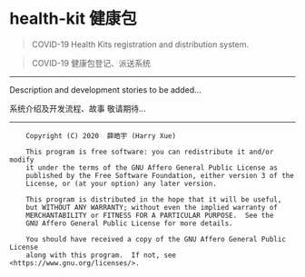 # health-kit 健康包
> COVID-19 Health Kits registration and distribution system.

> COVID-19 健康包登记、派送系统
----
Description and development stories to be added...

系统介绍及开发流程、故事 敬请期待...

----

        Copyright (C) 2020  薛皓宇 (Harry Xue)

        This program is free software: you can redistribute it and/or modify
        it under the terms of the GNU Affero General Public License as
        published by the Free Software Foundation, either version 3 of the
        License, or (at your option) any later version.

        This program is distributed in the hope that it will be useful,
        but WITHOUT ANY WARRANTY; without even the implied warranty of
        MERCHANTABILITY or FITNESS FOR A PARTICULAR PURPOSE.  See the
        GNU Affero General Public License for more details.

        You should have received a copy of the GNU Affero General Public License
        along with this program.  If not, see <https://www.gnu.org/licenses/>.
